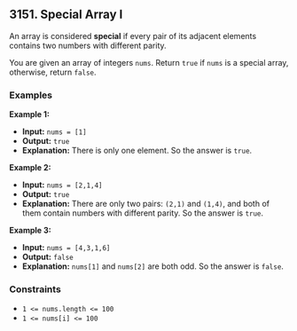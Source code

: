 ## 3151. Special Array I

An array is considered **special** if every pair of its adjacent elements contains two numbers with different parity.

You are given an array of integers `nums`. Return `true` if `nums` is a special array, otherwise, return `false`.

### Examples

**Example 1:**

- **Input:** `nums = [1]`
- **Output:** `true`
- **Explanation:** There is only one element. So the answer is `true`.

**Example 2:**

- **Input:** `nums = [2,1,4]`
- **Output:** `true`
- **Explanation:** There are only two pairs: `(2,1)` and `(1,4)`, and both of them contain numbers with different parity. So the answer is `true`.

**Example 3:**

- **Input:** `nums = [4,3,1,6]`
- **Output:** `false`
- **Explanation:** `nums[1]` and `nums[2]` are both odd. So the answer is `false`.

### Constraints

- `1 <= nums.length <= 100`
- `1 <= nums[i] <= 100`
